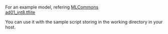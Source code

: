 For an example model, refering [MLCommons](https://github.com/mlcommons)  
[ad01_int8.tflite](https://github.com/mlcommons/tiny/blob/master/benchmark/training/anomaly_detection/trained_models/ad01_int8.tflite)  

You can use it with the sample script storing in the working directory in your host.